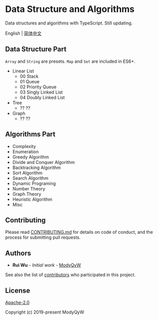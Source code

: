# Data Structure and Algorithms

Data structures and algorithms with TypeScript. Still updating.

English | [简体中文](README.CN.md)

## Data Structure Part

`Array` and `String` are presets. `Map` and `Set` are included in ES6+.

- Linear List
  - 00 Stack
  - 01 Queue
  - 02 Priority Queue
  - 03 Singly Linked List
  - 04 Doubly Linked List
- Tree
  - ?? ??
- Graph
  - ?? ??

## Algorithms Part

- Complexity
- Enumeration
- Greedy Algorithm
- Divide and Conquer Algorithm
- Backtracking Algorithm
- Sort Algorithm
- Search Algorithm
- Dynamic Programing
- Number Theory
- Graph Theory
- Heuristic Algorithm
- Misc

## Contributing

Please read [CONTRIBUTING.md](./CONTRIBUTING.md) for details on code of conduct, and the process for submitting pull requests.

## Authors

- **Rui Wu** - *Initial work* - [ModyQyW](https://github.com/ModyQyW)

See also the list of [contributors](https://github.com/ModyQyW/dsa/contributors) who participated in this project.

## License

[Apache-2.0](./LICENSE)

Copyright (c) 2019-present ModyQyW
